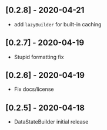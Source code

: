 ## [0.2.8] - 2020-04-21

 - add `lazyBuilder` for built-in caching

## [0.2.7] - 2020-04-19

 * Stupid formatting fix

## [0.2.6] - 2020-04-19

 * Fix docs/license

## [0.2.5] - 2020-04-18

* DataStateBuilder initial release
